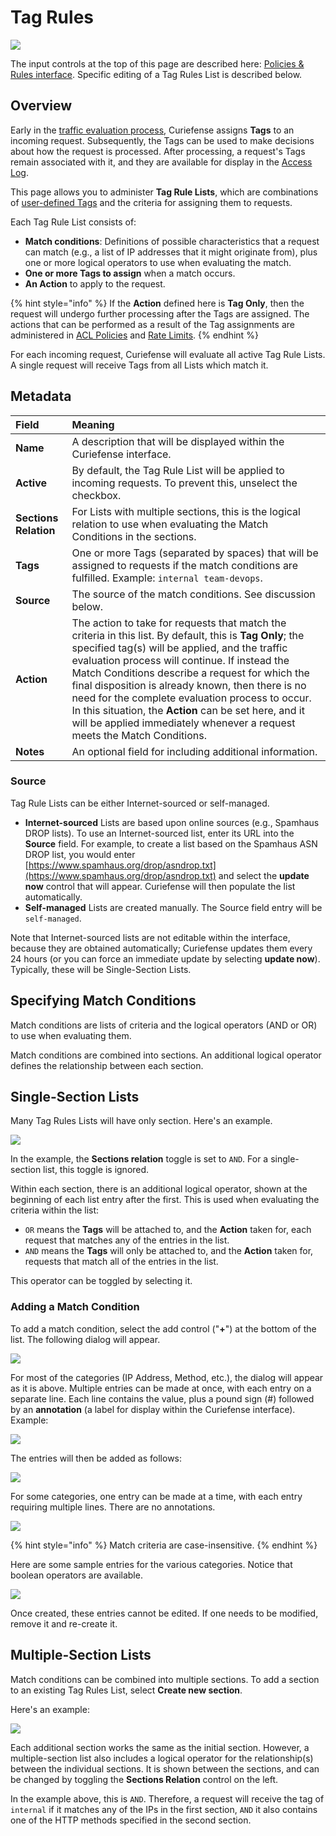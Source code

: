 # Tag Rules

![](../../.gitbook/assets/tag-rules-google-crawlers%20%281%29.png)

The input controls at the top of this page are described here: [Policies & Rules](./#document-editor-interface)[ interface](./#document-editor-interface). Specific editing of a Tag Rules List is described below.

## Overview

Early in the [traffic evaluation process](../../reference/multi-stage-traffic-filtering.md), Curiefense assigns **Tags** to an incoming request. Subsequently, the Tags can be used to make decisions about how the request is processed. After processing, a request's Tags remain associated with it, and they are available for display in the [Access Log](../../analytics/access-log.md).

This page allows you to administer **Tag Rule Lists**, which are combinations of [user-defined Tags](../../reference/tags.md#user-defined-tags) and the criteria for assigning them to requests. 

Each Tag Rule List consists of:

* **Match conditions**: Definitions of possible characteristics that a request can match \(e.g., a list of IP addresses that it might originate from\), plus one or more logical operators to use when evaluating the match.
* **One or more Tags to assign** when a match occurs. 
* **An Action** to apply to the request.

{% hint style="info" %}
If the **Action** defined here is **Tag Only**, then the request will undergo further processing after the Tags are assigned. The actions that can be performed as a result of the Tag assignments are administered in [ACL Policies](acl-policies.md) and [Rate Limits](rate-limits.md).
{% endhint %}

For each incoming request, Curiefense will evaluate all active Tag Rule Lists. A single request will receive Tags from all Lists which match it.

## Metadata

| Field | Meaning |
| :--- | :--- |
| **Name** | A description that will be displayed within the Curiefense interface. |
| **Active** | By default, the Tag Rule List will be applied to incoming requests. To prevent this, unselect the checkbox. |
| **Sections Relation** | For Lists with multiple sections, this is the logical relation to use when evaluating the Match Conditions in the sections. |
| **Tags** | One or more Tags \(separated by spaces\) that will be assigned to requests if the match conditions are fulfilled. Example: `internal team-devops`. |
| **Source** | The source of the match conditions. See discussion below. |
| **Action** | The action to take for requests that match the criteria in this list. By default, this is **Tag Only**; the specified tag\(s\) will be applied, and the traffic evaluation process will continue. If instead the Match Conditions describe a request for which the final disposition is already known, then there is no need for the complete evaluation process to occur. In this situation, the **Action** can be set here, and it will be applied immediately whenever a request meets the Match Conditions. |
| **Notes** | An optional field for including additional information. |

### Source

Tag Rule Lists can be either Internet-sourced or self-managed.

* **Internet-sourced** Lists are based upon online sources \(e.g., Spamhaus DROP lists\). To use an Internet-sourced list, enter its URL into the **Source** field. For example, to create a list based on the Spamhaus ASN DROP list, you would enter [https://www.spamhaus.org/drop/asndrop.txt](https://www.spamhaus.org/drop/asndrop.txt) and select the **update now** control that will appear. Curiefense will then populate the list automatically. 
* **Self-managed** Lists are created manually. The Source field entry will be `self-managed`.

Note that Internet-sourced lists are not editable within the interface, because they are obtained automatically; Curiefense updates them every 24 hours \(or you can force an immediate update by selecting **update now**\). Typically, these will be Single-Section Lists.

## Specifying Match Conditions

Match conditions are lists of criteria and the logical operators \(AND or OR\) to use when evaluating them. 

Match conditions are combined into sections. An additional logical operator defines the relationship between each section. 

## Single-Section Lists

Many Tag Rules Lists will have only section. Here's an example. 

![](../../.gitbook/assets/tag-rules-api-discovery.png)

In the example, the **Sections relation** toggle is set to `AND`. For a single-section list, this toggle is ignored.

Within each section, there is an additional logical operator, shown at the beginning of each list entry after the first. This is used when evaluating the criteria within the list: 

* `OR` means the **Tags** will be attached to, and the **Action** taken for, each request that matches any of the entries in the list. 
* `AND` means the **Tags** will only be attached to, and the **Action** taken for, requests that match all of the entries in the list.

This operator can be toggled by selecting it.

### Adding a Match Condition

To add a match condition, select the add control \("**+**"\) at the bottom of the list. The following dialog will appear.

![](../../.gitbook/assets/tag-rules-criteria-add-ip.png)

For most of the categories \(IP Address, Method, etc.\), the dialog will appear as it is above. Multiple entries can be made at once, with each entry on a separate line. Each line contains the value, plus a pound sign \(\#\) followed by an **annotation** \(a label for display within the Curiefense interface\). Example:

![](../../.gitbook/assets/tag-rules-criteria-add-ip-examples%20%281%29.png)

The entries will then be added as follows:

![](../../.gitbook/assets/tag-rules-criteria-after-ips-added.png)

For some categories, one entry can be made at a time, with each entry requiring multiple lines. There are no annotations. 

![](../../.gitbook/assets/tag-rules-criteria-add-cookies%20%281%29.png)

{% hint style="info" %}
Match criteria are case-insensitive.
{% endhint %}

Here are some sample entries for the various categories. Notice that boolean operators are available.

![](../../.gitbook/assets/tag-rules-example-criteria.png)

Once created, these entries cannot be edited. If one needs to be modified, remove it and re-create it.

## Multiple-Section Lists

Match conditions can be combined into multiple sections. To add a section to an existing Tag Rules List, select **Create new section**.

Here's an example:

![](../../.gitbook/assets/tag-rules-two-sections%20%281%29.png)

Each additional section works the same as the initial section. However, a multiple-section list also includes a logical operator for the relationship\(s\) between the individual sections. It is shown between the sections, and can be changed by toggling the **Sections Relation** control on the left.

In the example above, this is `AND`. Therefore, a request will receive the tag of `internal` if it matches any of the IPs in the first section, `AND` it also contains one of the HTTP methods specified in the second section. 

